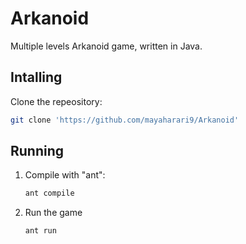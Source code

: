 # Arkanoid
Multiple levels Arkanoid game, written in Java.

## Intalling

Clone the repeository:
```bash
git clone 'https://github.com/mayaharari9/Arkanoid'
```

## Running
1. Compile with "ant":
   ```bash
   ant compile
   ```
2. Run the game
   ```bash
   ant run
   ```
